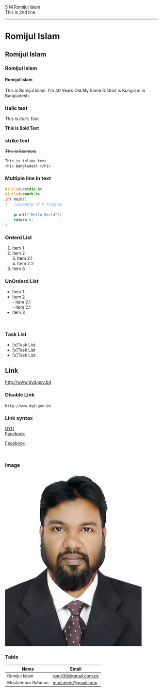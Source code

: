 <!--Markdown-->
S M Romijul Islam    
This is 2nd line  

---

# Romijul Islam
## Romijul Islam
### Romijul Islam
#### Romijul Islam

<p>This is Romijul Islam. I'm 40 Years Old.My home District is Kurigram in Bangladesh.</p>

### Italic text
_This is  Italic Text_

__This is Bold Text__   

### strike text
<del>This is Example </del>  


`This is inline text`    
`<h1> Bangladesh </h1>`  
### Multiple line in text
``` C 
#include<stdio.h>
#include<math.h>
int main()
{   //Example of C Program

    printf("Hello World");
    return 0;
}
```  
### Orderd List
1. Item 1  
2. Item 2  
        3. Item 2.1   
        4. Item 2.2  
3. Item 3  

### UnOrderd List  
- Item 1  
- Item 2  
         -  Item 2.1  
         -  Item 2.1  
- Item 3
<br/>

### Task List  
- [x]Task List
- [x]Task List
- [x]Task List
## Link  
http://www.dyd.gov.bd

### Disable Link
`http://www.dyd.gov.bd`

### Link syntax 
[DYD](http://www.dyd.gov.bd)  
[Facebook](Facebook)

<!--Markdown Link-->
[Facebook](www.facebook.com/romijul.islam)

<br/>

### Image  


<img src="./Images/IMAGE.JPG"  Title="Profile Image"/>
<br/>  

### Table    
|Name |Email|  
| ----- | ----- |
| Romijul Islam | romij30@gmail.com.uk |  
|Mustaeenur Rahman | mustaeen@gmail.com